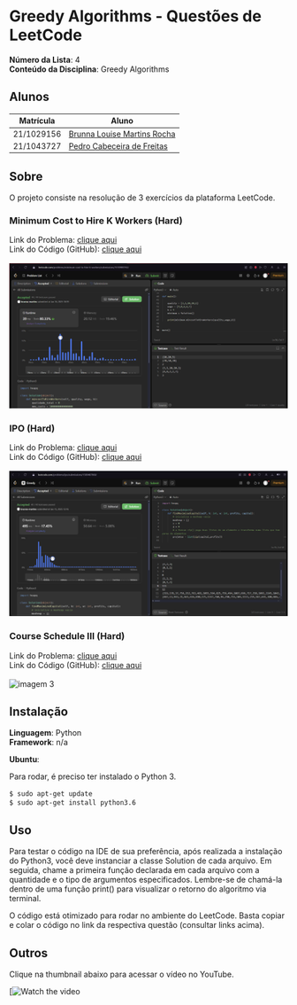 # Greedy Algorithms - Questões de LeetCode

**Número da Lista**: 4<br>
**Conteúdo da Disciplina**: Greedy Algorithms<br>

## Alunos
|Matrícula | Aluno |
| -- | -- |
| 21/1029156  |  [Brunna Louise Martins Rocha](https://github.com/brunna-martins) |
| 21/1043727  |  [Pedro Cabeceira de Freitas](https://github.com/pkbceira03) |

## Sobre 
O projeto consiste na resolução de 3 exercícios da plataforma LeetCode.

### Minimum Cost to Hire K Workers (Hard)

Link do Problema: [clique aqui](https://leetcode.com/problems/minimum-cost-to-hire-k-workers/description/) <br>
Link do Código (GitHub): [clique aqui](https://github.com/projeto-de-algoritmos-2024/Greedy-LeetCode/blob/master/minimum_cost.py) <br><br>
![imagem 1](imgs/minumum_cost_accepted.png)<br>

### IPO (Hard)

Link do Problema: [clique aqui](https://leetcode.com/problems/ipo/description/) <br>
Link do Código (GitHub): [clique aqui](https://github.com/projeto-de-algoritmos-2024/Greedy-LeetCode/blob/master/IPO.py) <br><br>
![imagem 2](imgs/IPO_accepted.png)<br>

### Course Schedule III (Hard)

Link do Problema: [clique aqui](https://leetcode.com/problems/course-schedule-iii/description/)<br>
Link do Código (GitHub): [clique aqui](https://github.com/projeto-de-algoritmos-2024/Greedy-LeetCode/blob/master/Course_ScheduleIII.py) <br><br>
![imagem 3]() <br>


## Instalação 
**Linguagem**: Python<br>
**Framework**: n/a<br>

**Ubuntu**:

Para rodar, é preciso ter instalado o Python 3.

```
$ sudo apt-get update
$ sudo apt-get install python3.6
```

## Uso 
Para testar o código na IDE de sua preferência, após realizada a instalação do Python3, você deve instanciar a classe Solution de cada arquivo. Em seguida, chame a primeira função declarada em cada arquivo com a quantidade e o tipo de argumentos especificados. Lembre-se de chamá-la dentro de uma função print() para visualizar o retorno do algoritmo via terminal.

O código está otimizado para rodar no ambiente do LeetCode. Basta copiar e colar o código no link da respectiva questão (consultar links acima).

## Outros 
Clique na thumbnail abaixo para acessar o vídeo no YouTube.

[![Watch the video]()




